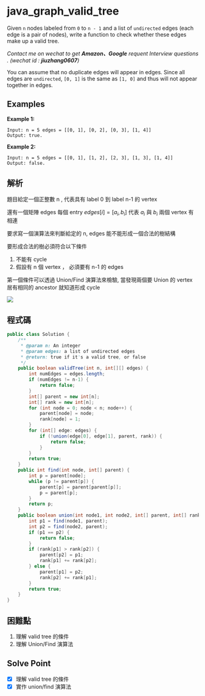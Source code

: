 # java_graph_valid_tree

Given `n` nodes labeled from `0` to `n - 1` and a list of `undirected` edges (each edge is a pair of nodes), write a function to check whether these edges make up a valid tree.

*Contact me on wechat to get **Amazon、Google** requent Interview questions . (wechat id : **jiuzhang0607**)*

You can assume that no duplicate edges will appear in edges. Since all edges are `undirected`, `[0, 1]` is the same as `[1, 0]` and thus will not appear together in edges.

## Examples

**Example 1:**

```
Input: n = 5 edges = [[0, 1], [0, 2], [0, 3], [1, 4]]
Output: true.

```

**Example 2:**

```
Input: n = 5 edges = [[0, 1], [1, 2], [2, 3], [1, 3], [1, 4]]
Output: false.

```

## 解析

題目給定一個正整數 n , 代表具有 label 0 到 label n-1 的 vertex

還有一個矩陣 edges 每個 entry  $edges[i] = [a_i, b_i]$ 代表 $a_i$ 與 $b_i$ 兩個 vertex 有相連

要求寫一個演算法來判斷給定的 n, edges 能不能形成一個合法的樹結構

要形成合法的樹必須符合以下條件

1. 不能有 cycle
2. 假設有 n 個 vertex ， 必須要有 n-1 的 edges

第一個條件可以透過 Union/Find 演算法來檢驗, 當發現兩個要 Union 的 vertex 居有相同的 ancestor 就知道形成 cycle

![](https://i.imgur.com/tRemwso.png)

## 程式碼
```java
public class Solution {
    /**
     * @param n: An integer
     * @param edges: a list of undirected edges
     * @return: true if it's a valid tree, or false
     */
    public boolean validTree(int n, int[][] edges) {
        int numEdges = edges.length;
        if (numEdges != n-1) {
            return false;
        }
        int[] parent = new int[n];
        int[] rank = new int[n];
        for (int node = 0; node < n; node++) {
            parent[node] = node;
            rank[node] = 1;
        }
        for (int[] edge: edges) {
            if (!union(edge[0], edge[1], parent, rank)) {
                return false;
            }
        }
        return true;
    }
    public int find(int node, int[] parent) {
        int p = parent[node];
        while (p != parent[p]) {
            parent[p] = parent[parent[p]];
            p = parent[p];
        }
        return p;
    }
    public boolean union(int node1, int node2, int[] parent, int[] rank) {
        int p1 = find(node1, parent);
        int p2 = find(node2, parent);
        if (p1 == p2) {
            return false;
        }
        if (rank[p1] > rank[p2]) {
            parent[p2] = p1;
            rank[p1] += rank[p2];
        } else {
            parent[p1] = p2;
            rank[p2] += rank[p1];
        }
        return true;
    }
}
```
## 困難點

1. 理解 valid tree 的條件
2. 理解 Union/Find 演算法

## Solve Point

- [x]  理解 valid tree 的條件
- [x]  實作 union/find 演算法